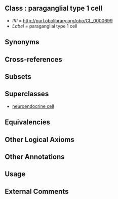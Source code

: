 
## Class : paraganglial type 1 cell

 * *IRI* = http://purl.obolibrary.org/obo/CL_0000699
 * *Label* = paraganglial type 1 cell

## Synonyms


## Cross-references


## Subsets


## Superclasses

 * [neuroendocrine cell](../../CL/65/CL_0000165.md)

## Equivalencies


## Other Logical Axioms


## Other Annotations


## Usage


## External Comments

